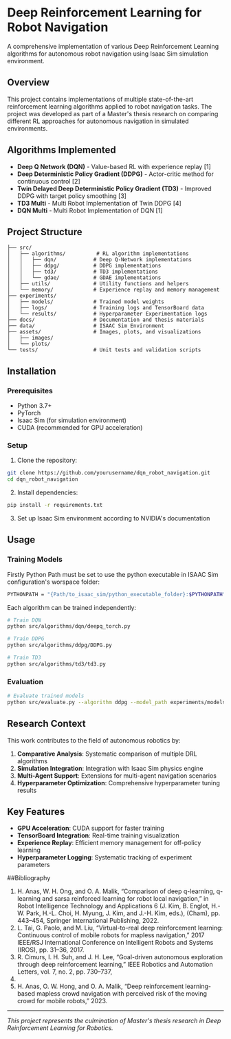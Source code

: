 # Deep Reinforcement Learning for Robot Navigation

A comprehensive implementation of various Deep Reinforcement Learning algorithms for autonomous robot navigation using Isaac Sim simulation environment.

## Overview

This project contains implementations of multiple state-of-the-art reinforcement learning algorithms applied to robot navigation tasks. The project was developed as part of a Master's thesis research on comparing different RL approaches for autonomous navigation in simulated environments.

## Algorithms Implemented

- **Deep Q Network (DQN)** - Value-based RL with experience replay [1]
- **Deep Deterministic Policy Gradient (DDPG)** - Actor-critic method for continuous control [2]
- **Twin Delayed Deep Deterministic Policy Gradient (TD3)** - Improved DDPG with target policy smoothing [3]
- **TD3 Multi** - Multi Robot Implementation of Twin DDPG [4]
- **DQN Multi** - Multi Robot Implementation of DQN [1]

## Project Structure

```
├── src/
│   ├── algorithms/          # RL algorithm implementations
│   │   ├── dqn/            # Deep Q-Network implementations
│   │   ├── ddpg/           # DDPG implementations
│   │   ├── td3/            # TD3 implementations
│   │   └── gdae/           # GDAE implementations
│   ├── utils/              # Utility functions and helpers
│   └── memory/             # Experience replay and memory management
├── experiments/
│   ├── models/             # Trained model weights
│   ├── logs/               # Training logs and TensorBoard data
│   └── results/            # Hyperparameter Experimentation logs
├── docs/                   # Documentation and thesis materials
├── data/                   # ISAAC Sim Environment
├── assets/                 # Images, plots, and visualizations
│   ├── images/
│   └── plots/
└── tests/                  # Unit tests and validation scripts
```

## Installation

### Prerequisites

- Python 3.7+
- PyTorch
- Isaac Sim (for simulation environment)
- CUDA (recommended for GPU acceleration)

### Setup

1. Clone the repository:
```bash
git clone https://github.com/yourusername/dqn_robot_navigation.git
cd dqn_robot_navigation
```

2. Install dependencies:
```bash
pip install -r requirements.txt
```

3. Set up Isaac Sim environment according to NVIDIA's documentation

## Usage

### Training Models
Firstly Python Path must be set to use the python executable in ISAAC Sim configuration's worspace folder:

```bash
PYTHONPATH = "{Path/to_isaac_sim/python_executable_folder}:$PYTHONPATH"
```
Each algorithm can be trained independently:

```bash
# Train DQN
python src/algorithms/dqn/deepq_torch.py

# Train DDPG
python src/algorithms/ddpg/DDPG.py

# Train TD3
python src/algorithms/td3/td3.py
```

### Evaluation

```bash
# Evaluate trained models
python src/evaluate.py --algorithm ddpg --model_path experiments/models/ddpg_best.pth
```

## Research Context

This work contributes to the field of autonomous robotics by:

1. **Comparative Analysis**: Systematic comparison of multiple DRL algorithms
2. **Simulation Integration**: Integration with Isaac Sim physics engine
3. **Multi-Agent Support**: Extensions for multi-agent navigation scenarios
4. **Hyperparameter Optimization**: Comprehensive hyperparameter tuning results

## Key Features

- **GPU Acceleration**: CUDA support for faster training
- **TensorBoard Integration**: Real-time training visualization
- **Experience Replay**: Efficient memory management for off-policy learning
- **Hyperparameter Logging**: Systematic tracking of experiment parameters

##Bibliography
1. H. Anas, W. H. Ong, and O. A. Malik, “Comparison of deep q-learning, q-learning and
sarsa reinforced learning for robot local navigation,” in Robot Intelligence Technology and
Applications 6 (J. Kim, B. Englot, H.-W. Park, H.-L. Choi, H. Myung, J. Kim, and J.-H.
Kim, eds.), (Cham), pp. 443–454, Springer International Publishing, 2022.
2. L. Tai, G. Paolo, and M. Liu, “Virtual-to-real deep reinforcement learning: Continuous
control of mobile robots for mapless navigation,” 2017 IEEE/RSJ International Conference
on Intelligent Robots and Systems (IROS), pp. 31–36, 2017.
3. R. Cimurs, I. H. Suh, and J. H. Lee, “Goal-driven autonomous exploration through deep
reinforcement learning,” IEEE Robotics and Automation Letters, vol. 7, no. 2, pp. 730–737,
2022. 
4. H. Anas, O. W. Hong, and O. A. Malik, “Deep reinforcement learning-based mapless
crowd navigation with perceived risk of the moving crowd for mobile robots,” 2023.
---

*This project represents the culmination of Master's thesis research in Deep Reinforcement Learning for Robotics.*